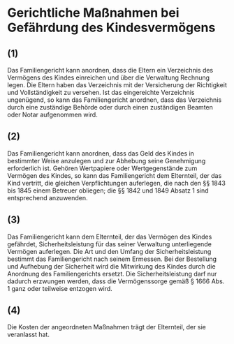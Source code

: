 # Gerichtliche Maßnahmen bei Gefährdung des Kindesvermögens



## (1)

 Das Familiengericht kann anordnen, dass die Eltern ein Verzeichnis des Vermögens des Kindes einreichen und über die Verwaltung Rechnung legen. Die Eltern haben das Verzeichnis mit der Versicherung der Richtigkeit und Vollständigkeit zu versehen. Ist das eingereichte Verzeichnis ungenügend, so kann das Familiengericht anordnen, dass das Verzeichnis durch eine zuständige Behörde oder durch einen zuständigen Beamten oder Notar aufgenommen wird.

## (2)

 Das Familiengericht kann anordnen, dass das Geld des Kindes in bestimmter Weise anzulegen und zur Abhebung seine Genehmigung erforderlich ist. Gehören Wertpapiere oder Wertgegenstände zum Vermögen des Kindes, so kann das Familiengericht dem Elternteil, der das Kind vertritt, die gleichen Verpflichtungen auferlegen, die nach den §§ 1843 bis 1845 einem Betreuer obliegen; die §§ 1842 und 1849 Absatz 1 sind entsprechend anzuwenden.

## (3)

 Das Familiengericht kann dem Elternteil, der das Vermögen des Kindes gefährdet, Sicherheitsleistung für das seiner Verwaltung unterliegende Vermögen auferlegen. Die Art und den Umfang der Sicherheitsleistung bestimmt das Familiengericht nach seinem Ermessen. Bei der Bestellung und Aufhebung der Sicherheit wird die Mitwirkung des Kindes durch die Anordnung des Familiengerichts ersetzt. Die Sicherheitsleistung darf nur dadurch erzwungen werden, dass die Vermögenssorge gemäß § 1666 Abs. 1 ganz oder teilweise entzogen wird.

## (4)

 Die Kosten der angeordneten Maßnahmen trägt der Elternteil, der sie veranlasst hat. 


